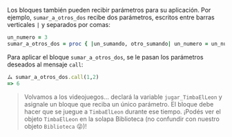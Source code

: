 Los bloques también pueden recibir parámetros para su aplicación. Por ejemplo, `sumar_a_otros_dos` recibe dos parámetros, escritos entre barras verticales `|` y separados por comas:

```ruby
un_numero = 3
sumar_a_otros_dos = proc { |un_sumando, otro_sumando| un_numero = un_numero + un_sumando + otro_sumando }
```

Para aplicar el bloque `sumar_a_otros_dos`, se le pasan los parámetros deseados al mensaje `call`:

```ruby
ム sumar_a_otros_dos.call(1,2)
=> 6
```

> Volvamos a los videojuegos... declará la variable `jugar_TimbaElLeon` y asignale un bloque que reciba un único parámetro. El bloque debe hacer que se juegue a `TimbaElLeon` durante ese tiempo. ¡Podés ver el objeto `TimbaElLeon` en la solapa Biblioteca (no confundir con nuestro objeto `Biblioteca` :stuck_out_tongue_winking_eye:)!